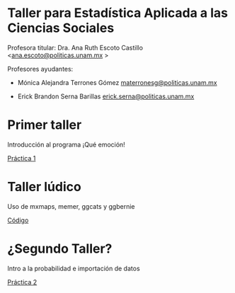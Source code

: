 # Taller para Estadística Aplicada a las Ciencias Sociales

Profesora titular: Dra. Ana Ruth Escoto Castillo <ana.escoto@politicas.unam.mx >

Profesores ayudantes:

* Mónica Alejandra Terrones Gómez  <materronesg@politicas.unam.mx> 

* Erick Brandon Serna Barillas <erick.serna@politicas.unam.mx>


# Primer taller

Introducción al programa ¡Qué emoción!

[Práctica 1](P1.md)


# Taller lúdico

Uso de mxmaps, memer, ggcats y ggbernie

[Código](mxmaps_y_mas.R)

# ¿Segundo Taller?

Intro a la probabilidad e importación de datos

[Práctica 2](P2_1.md)
